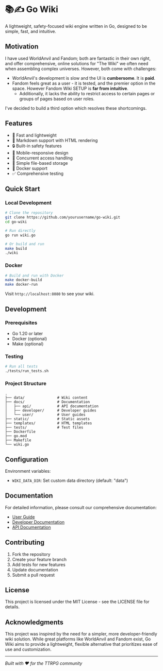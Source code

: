 # 📚✍ Go Wiki

A lightweight, safety-focused wiki engine written in Go, designed to be simple, fast, and intuitive.

## Motivation

I have used WorldAnvil and Fandom; both are fantastic in their own right, and offer comprehensive,
online solutions for "The Wiki" we often need when assembling complex universes.
However, both come with challenges:

* WorldAnvil's development is slow and the UI is **cumbersome**. It is **paid**.
* Fandom feels great as a user - it is tested, and the premier option in the space. However Fandom Wiki SETUP is **far from intuitive**.
  * Additionally, it lacks the ability to restrict access to certain pages or groups of pages based on user roles.

I've decided to build a third option which resolves these shortcomings.

## Features

- 🚀 Fast and lightweight
- 📝 Markdown support with HTML rendering
- 🔒 Built-in safety features
- 📱 Mobile-responsive design
- 🔄 Concurrent access handling
- 💾 Simple file-based storage
- 🐳 Docker support
- ✅ Comprehensive testing

## Quick Start

### Local Development

```bash
# Clone the repository
git clone https://github.com/yourusername/go-wiki.git
cd go-wiki

# Run directly
go run wiki.go

# Or build and run
make build
./wiki
```

### Docker

```bash
# Build and run with Docker
make docker-build
make docker-run
```

Visit `http://localhost:8080` to see your wiki.

## Development

### Prerequisites

- Go 1.20 or later
- Docker (optional)
- Make (optional)

### Testing

```bash
# Run all tests
./tests/run_tests.sh
```

### Project Structure

```
.
├── data/               # Wiki content
├── docs/               # Documentation
│   ├── api/            # API documentation
│   ├── developer/      # Developer guides
│   └── user/           # User guides
├── static/             # Static assets
├── templates/          # HTML templates
├── tests/              # Test files
├── Dockerfile
├── go.mod
├── Makefile
└── wiki.go
```

## Configuration

Environment variables:
- `WIKI_DATA_DIR`: Set custom data directory (default: "data")

## Documentation

For detailed information, please consult our comprehensive documentation:

* [User Guide](./docs/user/index.md)
* [Developer Documentation](./docs/developer/index.md)
* [API Documentation](./docs/api/index.md)

## Contributing

1. Fork the repository
2. Create your feature branch
3. Add tests for new features
4. Update documentation
5. Submit a pull request

## License

This project is licensed under the MIT License - see the LICENSE file for details.

## Acknowledgments

This project was inspired by the need for a simpler, more developer-friendly wiki solution. While great platforms like WorldAnvil and Fandom exist, Go Wiki aims to provide a lightweight, flexible alternative that prioritizes ease of use and customization.

---
*Built with ❤️ for the TTRPG community*
